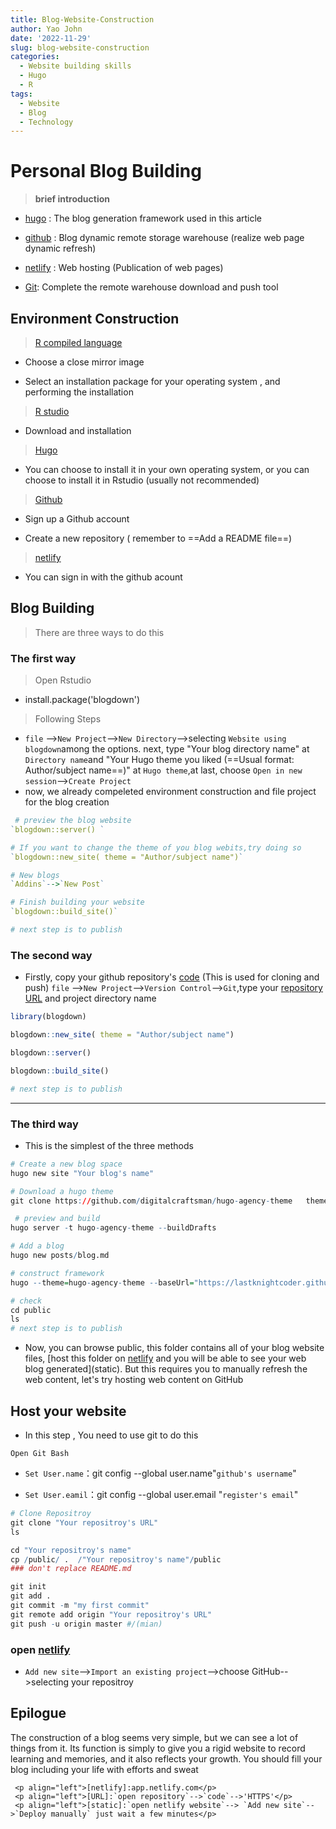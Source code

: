```yaml
---
title: Blog-Website-Construction
author: Yao John
date: '2022-11-29'
slug: blog-website-construction
categories:
  - Website building skills
  - Hugo
  - R
tags:
  - Website
  - Blog
  - Technology
---
```


# Personal Blog Building

> **brief introduction**

- [hugo](https://github.com/gohugoio/hugo/releases) : The blog generation framework used in this article

-   [github](https://github.com/) : Blog dynamic remote storage warehouse (realize web page dynamic refresh)
    
-   [netlify](app.netlify.com) : Web hosting (Publication of web pages)
    
-   [Git](https://git-scm.com): Complete the remote warehouse download and push tool
    

## Environment Construction

> [R compiled language](https://www.r-project.org/)

-   Choose a close mirror image
    
-   Select an installation package for your operating system , and performing the installation
    

> [R studio](https://posit.co/products/open-source/rstudio/)

-   Download and installation
    

> [Hugo](https://github.com/gohugoio/hugo/releases)

-   You can choose to install it in your own operating system, or you can choose to install it in Rstudio (usually not recommended)
    

> [Github](https://github.com/)

-   Sign up a Github account
    
-   Create a new repository ( remember to ==Add a README file==)
    

> [netlify](netlify)

-   You can sign in with the github acount
    

## Blog Building

> There are three ways to do this

### The first way

> Open Rstudio

-   install.package('blogdown')
    

> Following Steps

-   `file` -->`New Project`-->`New Directory`-->selecting `Website using blogdown`among the options. next, type "Your blog directory name" at `Directory name`and "Your Hugo theme you liked (==Usual format: Author/subject name==)" at `Hugo theme`,at last, choose `Open in new session`-->`Create Project`
-   now, we already compeleted environment construction and file project for the blog creation

```R
 # preview the blog website   
`blogdown::server() `     

# If you want to change the theme of you blog webits,try doing so   
`blogdown::new_site( theme = "Author/subject name")` 

# New blogs
`Addins`-->`New Post`

# Finish building your website   
`blogdown::build_site()`  

# next step is to publish
```

### The second way

-   Firstly, copy your github repository's [code](URL) (This is used for cloning and push) `file` -->`New Project`-->`Version Control`-->`Git`,type your [repository URL](URL) and project directory name

```R
library(blogdown)

blogdown::new_site( theme = "Author/subject name")

blogdown::server()

blogdown::build_site()  

# next step is to publish
```



----------

### The third way

-   This is the simplest of the three methods
    
```R
# Create a new blog space
hugo new site "Your blog's name"  

# Download a hugo theme
git clone https://github.com/digitalcraftsman/hugo-agency-theme   themes/"theme's name"  

 # preview and build
hugo server -t hugo-agency-theme --buildDrafts

# Add a blog  
hugo new posts/blog.md

# construct framework
hugo --theme=hugo-agency-theme --baseUrl="https://lastknightcoder.github.io/" --buildDrafts

# check
cd public  
ls  
# next step is to publish
```

- Now, you can browse public, this folder contains all of your blog website files, [host this folder on [netlify](netlify) and you will be able to see your web blog generated](static). But this requires you to manually refresh the web content, let's try hosting web content on GitHub

## Host your website

- In this step , You need to use git to do this

`Open Git Bash`

-   `Set User.name`：git config --global user.name"`github's username`"
    
-   `Set User.eamil`：git config --global user.email "`register's email`"
    
```R
# Clone Repositroy
git clone "Your repositroy's URL"   
ls

cd "Your repositroy's name"   
cp /public/ .  /"Your repositroy's name"/public
### don't replace README.md   

git init   
git add .   
git commit -m "my first commit"   
git remote add origin "Your repositroy's URL"   
git push -u origin master #/(mian)
```
### open [netlify](netlify)

- `Add new site`-->`Import an existing project`-->choose GitHub-->selecting your repositroy

## Epilogue

The construction of a blog seems very simple, but we can see a lot of things from it. Its function is simply to give you a rigid website to record learning and memories, and it also reflects your growth. You should fill your blog including your life with efforts and sweat

```
 <p align="left">[netlify]:app.netlify.com</p>  
 <p align="left">[URL]:`open repository`-->`code`-->'HTTPS'</p>  
 <p align="left">[static]:`open netlify website`--> `Add new site`-->`Deploy manually` just wait a few minutes</p>
```

